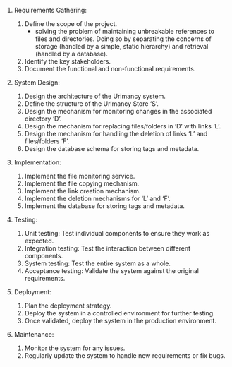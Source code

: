 1. Requirements Gathering:
    1. Define the scope of the project.
        - solving the problem of maintaining unbreakable references to files and directories. Doing so by separating the concerns of storage (handled by a simple, static hierarchy) and retrieval (handled by a database).
    1. Identify the key stakeholders.
    1. Document the functional and non-functional requirements.

1. System Design:
    1. Design the architecture of the Urimancy system.
    1. Define the structure of the Urimancy Store ‘S’.
    1. Design the mechanism for monitoring changes in the associated directory ‘D’.
    1. Design the mechanism for replacing files/folders in ‘D’ with links ‘L’.
    1. Design the mechanism for handling the deletion of links ‘L’ and files/folders ‘F’.
    1. Design the database schema for storing tags and metadata.

1. Implementation:
    1. Implement the file monitoring service.
    1. Implement the file copying mechanism.
    1. Implement the link creation mechanism.
    1. Implement the deletion mechanisms for ‘L’ and ‘F’.
    1. Implement the database for storing tags and metadata.

1. Testing:
    1. Unit testing: Test individual components to ensure they work as expected.
    1. Integration testing: Test the interaction between different components.
    1. System testing: Test the entire system as a whole.
    1. Acceptance testing: Validate the system against the original requirements.

1. Deployment:
    1. Plan the deployment strategy.
    1. Deploy the system in a controlled environment for further testing.
    1. Once validated, deploy the system in the production environment.

1. Maintenance:
    1. Monitor the system for any issues.
    1. Regularly update the system to handle new requirements or fix bugs.